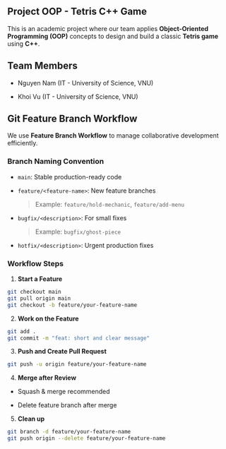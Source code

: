 ## Project OOP - Tetris C++ Game

This is an academic project where our team applies **Object-Oriented Programming (OOP)** concepts to design and build a classic **Tetris game** using **C++**.

## Team Members
- Nguyen Nam (IT - University of Science, VNU)

- Khoi Vu (IT - University of Science, VNU) 

## Git Feature Branch Workflow

We use **Feature Branch Workflow** to manage collaborative development efficiently.

### Branch Naming Convention

- `main`: Stable production-ready code
- `feature/<feature-name>`: New feature branches  

  > Example: `feature/hold-mechanic`, `feature/add-menu`

- `bugfix/<description>`: For small fixes  

  > Example: `bugfix/ghost-piece`

- `hotfix/<description>`: Urgent production fixes

### Workflow Steps
1. **Start a Feature**
```bash
git checkout main
git pull origin main
git checkout -b feature/your-feature-name
```
2. **Work on the Feature**
```bash
git add .
git commit -m "feat: short and clear message"
```
3. **Push and Create Pull Request**
```bash
git push -u origin feature/your-feature-name
```
4. **Merge after Review**
- Squash & merge recommended

- Delete feature branch after merge
5. **Clean up**
```bash
git branch -d feature/your-feature-name
git push origin --delete feature/your-feature-name
```